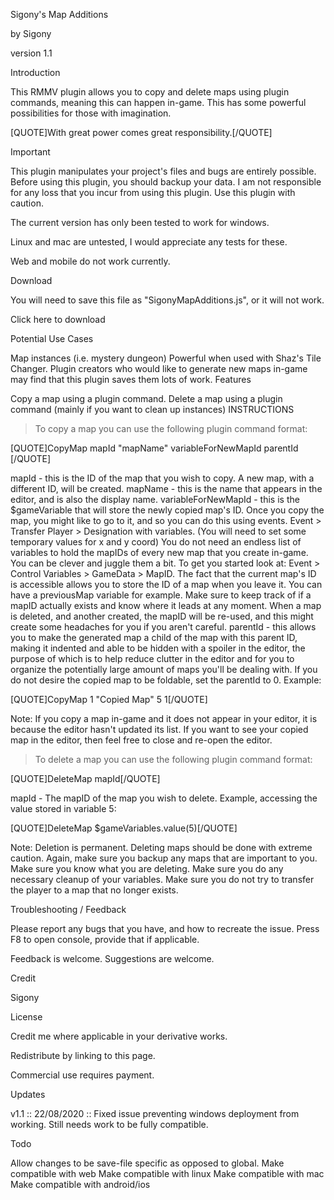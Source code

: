 Sigony's Map Additions

by Sigony

version 1.1



Introduction

This RMMV plugin allows you to copy and delete maps using plugin commands, meaning this can happen in-game. This has some powerful possibilities for those with imagination.



[QUOTE]With great power comes great responsibility.[/QUOTE]



Important

This plugin manipulates your project's files and bugs are entirely possible. Before using this plugin, you should backup your data. I am not responsible for any loss that you incur from using this plugin. Use this plugin with caution.



The current version has only been tested to work for windows.

Linux and mac are untested, I would appreciate any tests for these.

Web and mobile do not work currently.



Download

You will need to save this file as "SigonyMapAdditions.js", or it will not work.

Click here to download



Potential Use Cases

Map instances (i.e. mystery dungeon)
Powerful when used with Shaz's Tile Changer.
Plugin creators who would like to generate new maps in-game may find that this plugin saves them lots of work.
Features

Copy a map using a plugin command.
Delete a map using a plugin command (mainly if you want to clean up instances)
INSTRUCTIONS



> To copy a map you can use the following plugin command format:

[QUOTE]CopyMap mapId "mapName" variableForNewMapId parentId [/QUOTE]

mapId - this is the ID of the map that you wish to copy. A new map, with a different ID, will be created.
mapName - this is the name that appears in the editor, and is also the display name.
variableForNewMapId - this is the $gameVariable that will store the newly copied map's ID.
Once you copy the map, you might like to go to it, and so you can do this using events.
Event > Transfer Player > Designation with variables. (You will need to set some temporary values for x and y coord)
You do not need an endless list of variables to hold the mapIDs of every new map that you create in-game. You can be clever and juggle them a bit. To get you started look at: Event > Control Variables > GameData > MapID. The fact that the current map's ID is accessible allows you to store the ID of a map when you leave it. You can have a previousMap variable for example.
Make sure to keep track of if a mapID actually exists and know where it leads at any moment. When a map is deleted, and another created, the mapID will be re-used, and this might create some headaches for you if you aren't careful.
parentId - this allows you to make the generated map a child of the map with this parent ID, making it indented and able to be hidden with a spoiler in the editor, the purpose of which is to help reduce clutter in the editor and for you to organize the potentially large amount of maps you'll be dealing with. If you do not desire the copied map to be foldable, set the parentId to 0.
Example: 

[QUOTE]CopyMap 1 "Copied Map" 5 1[/QUOTE]



Note: If you copy a map in-game and it does not appear in your editor, it is because the editor hasn't updated its list. If you want to see your copied map in the editor, then feel free to close and re-open the editor.



> To delete a map you can use the following plugin command format:

[QUOTE]DeleteMap mapId[/QUOTE]

mapId - The mapID of the map you wish to delete.
Example, accessing the value stored in variable 5:

[QUOTE]DeleteMap $gameVariables.value(5)[/QUOTE]



Note: Deletion is permanent. Deleting maps should be done with extreme caution. Again, make sure you backup any maps that are important to you. Make sure you know what you are deleting. Make sure you do any necessary cleanup of your variables. Make sure you do not try to transfer the player to a map that no longer exists.









Troubleshooting / Feedback

Please report any bugs that you have, and how to recreate the issue. Press F8 to open console, provide that if applicable.

Feedback is welcome. Suggestions are welcome.



Credit

Sigony



License

Credit me where applicable in your derivative works.

Redistribute by linking to this page.

Commercial use requires payment.



Updates

v1.1 :: 22/08/2020 ::  Fixed issue preventing windows deployment from working. Still needs work to be fully compatible.



Todo

Allow changes to be save-file specific as opposed to global.
Make compatible with web
Make compatible with linux
Make compatible with mac
Make compatible with android/ios
